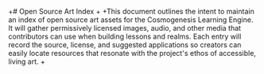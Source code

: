 
+# Open Source Art Index
+
+This document outlines the intent to maintain an index of open source art assets for the Cosmogenesis Learning Engine. It will gather permissively licensed images, audio, and other media that contributors can use when building lessons and realms. Each entry will record the source, license, and suggested applications so creators can easily locate resources that resonate with the project's ethos of accessible, living art.
+
 
